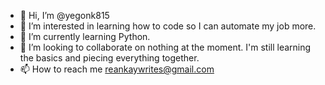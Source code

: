 - 👋 Hi, I’m @yegonk815
- 👀 I’m interested in learning how to code so I can automate my job more.
- 🌱 I’m currently learning Python.
- 💞️ I’m looking to collaborate on nothing at the moment. I'm still learning the basics and piecing everything together.
- 📫 How to reach me reankaywrites@gmail.com

<!---
yegonk815/yegonk815 is a ✨ special ✨ repository because its `README.md` (this file) appears on your GitHub profile.
You can click the Preview link to take a look at your changes.
--->
